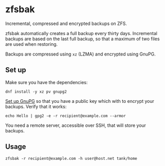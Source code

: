 # zfsbak

Incremental, compressed and encrypted backups on ZFS.

zfsbak automatically creates a full backup every thirty days. Incremental
backups are based on the last full backup, so that a maximum of two files are
used when restoring.

Backups are compressed using `xz` (LZMA) and encrypted using GnuPG.

## Set up

Make sure you have the dependencies:

~~~
dnf install -y xz pv gnupg2
~~~

[Set up GnuPG](https://www.gnupg.org/gph/en/manual/c14.html) so that you have a
public key which with to encrypt your backups. Verify that it works:

~~~
echo Hello | gpg2 -e -r recipient@example.com --armor
~~~

You need a remote server, accessible over SSH, that will store your backups.

## Usage

~~~
zfsbak -r recipient@example.com -h user@host.net tank/home
~~~
